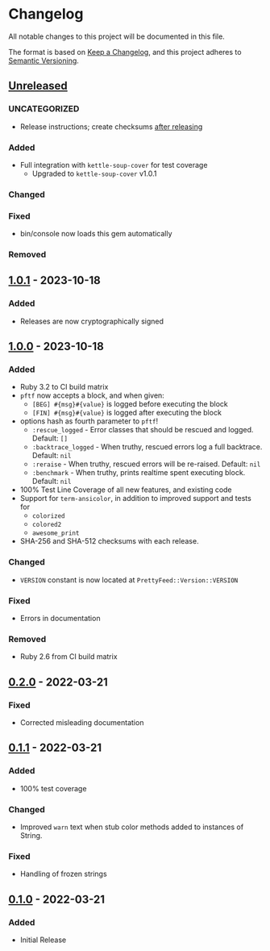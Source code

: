 # Changelog
All notable changes to this project will be documented in this file.

The format is based on [Keep a Changelog](https://keepachangelog.com/en/1.0.0/),
and this project adheres to [Semantic Versioning](https://semver.org/spec/v2.0.0.html).

## [Unreleased]
### UNCATEGORIZED
- Release instructions; create checksums [after releasing]()
### Added
- Full integration with `kettle-soup-cover` for test coverage
  - Upgraded to `kettle-soup-cover` v1.0.1
### Changed
### Fixed
- bin/console now loads this gem automatically
### Removed

## [1.0.1] - 2023-10-18
### Added
- Releases are now cryptographically signed

## [1.0.0] - 2023-10-18
### Added
- Ruby 3.2 to CI build matrix
- `pftf` now accepts a block, and when given:
    - `[BEG] #{msg}#{value}` is logged before executing the block
    - `[FIN] #{msg}#{value}` is logged after executing the block
- options hash as fourth parameter to `pftf`!
    - `:rescue_logged` - Error classes that should be rescued and logged. Default: `[]`
    - `:backtrace_logged` - When truthy, rescued errors log a full backtrace. Default: `nil`
    - `:reraise` - When truthy, rescued errors will be re-raised. Default: `nil`
    - `:benchmark` - When truthy, prints realtime spent executing block. Default: `nil`
- 100% Test Line Coverage of all new features, and existing code
- Support for `term-ansicolor`, in addition to improved support and tests for
  - `colorized`
  - `colored2`
  - `awesome_print`
- SHA-256 and SHA-512 checksums with each release.
### Changed
- `VERSION` constant is now located at `PrettyFeed::Version::VERSION`
### Fixed
- Errors in documentation
### Removed
- Ruby 2.6 from CI build matrix

## [0.2.0] - 2022-03-21
### Fixed
- Corrected misleading documentation

## [0.1.1] - 2022-03-21
### Added
- 100% test coverage
### Changed
- Improved `warn` text when stub color methods added to instances of String.
### Fixed
- Handling of frozen strings

## [0.1.0] - 2022-03-21
### Added
- Initial Release

[Unreleased]: https://github.com/pboling/pretty_feed/compare/v1.0.1...HEAD
[1.0.1]: https://github.com/pboling/pretty_feed/compare/v1.0.0...v1.0.1
[1.0.0]: https://github.com/pboling/pretty_feed/compare/v0.2.0...v1.0.0
[0.2.0]: https://github.com/pboling/pretty_feed/compare/v0.1.1...v0.2.0
[0.1.1]: https://github.com/pboling/pretty_feed/compare/v0.1.0...v0.1.1
[0.1.0]: https://github.com/pboling/pretty_feed/compare/cd45565324085939b680c8597599828b4c41511f...v0.1.0
